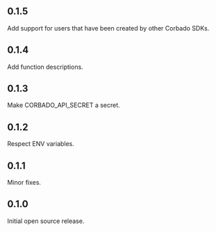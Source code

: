 ## 0.1.5
Add support for users that have been created by other Corbado SDKs.

## 0.1.4
Add function descriptions.

## 0.1.3
Make CORBADO_API_SECRET a secret.

## 0.1.2
Respect ENV variables.

## 0.1.1
Minor fixes.

## 0.1.0
Initial open source release.
